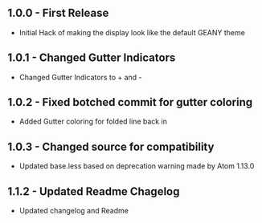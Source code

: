 ## 1.0.0 - First Release
* Initial Hack of making the display look like the default GEANY theme

## 1.0.1 - Changed Gutter Indicators
* Changed Gutter Indicators to + and -

## 1.0.2 - Fixed botched commit for gutter coloring
* Added Gutter coloring for folded line back in

## 1.0.3 - Changed source for compatibility
* Updated base.less based on deprecation warning made by Atom 1.13.0

## 1.1.2 - Updated Readme Chagelog
* Updated changelog and Readme
